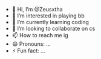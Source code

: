 - 👋 Hi, I’m @Zeusxtha
- 👀 I’m interested in playing bb
- 🌱 I’m currently learning coding
- 💞️ I’m looking to collaborate on cs
- 📫 How to reach me ig
- 😄 Pronouns: ...
- ⚡ Fun fact: ...

<!---
Zeusxtha/Zeusxtha is a ✨ special ✨ repository because its `README.md` (this file) appears on your GitHub profile.
You can click the Preview link to take a look at your changes.
--->
